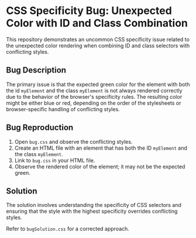 # CSS Specificity Bug: Unexpected Color with ID and Class Combination

This repository demonstrates an uncommon CSS specificity issue related to the unexpected color rendering when combining ID and class selectors with conflicting styles.

## Bug Description

The primary issue is that the expected green color for the element with both the id `myElement` and the class `myElement` is not always rendered correctly due to the behavior of the browser's specificity rules. The resulting color might be either blue or red, depending on the order of the stylesheets or browser-specific handling of conflicting styles.

## Bug Reproduction

1.  Open `bug.css` and observe the conflicting styles.
2.  Create an HTML file with an element that has both the ID `myElement` and the class `myElement`.
3.  Link to `bug.css` in your HTML file.
4.  Observe the rendered color of the element; it may not be the expected green.

## Solution

The solution involves understanding the specificity of CSS selectors and ensuring that the style with the highest specificity overrides conflicting styles.

Refer to `bugSolution.css` for a corrected approach.